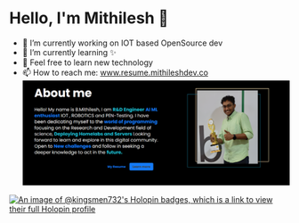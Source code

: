 # Hello, I'm Mithilesh 👋

- 🔭 I’m currently working on IOT based OpenSource dev 
- 🌱 I’m currently learning ✨
- 💬 Feel free to learn new technology 
- 📫 How to reach me: www.resume.mithileshdev.co
![title-pic](https://github.com/kingsmen732/kingsmen732/blob/main/demo.png)

[![An image of @kingsmen732's Holopin badges, which is a link to view their full Holopin profile](https://holopin.me/kingsmen732)](https://holopin.io/@kingsmen732)
